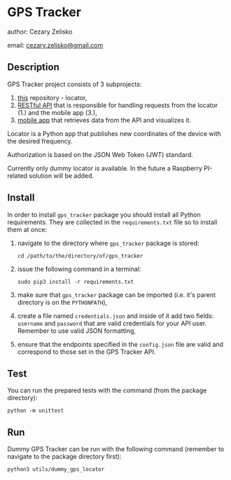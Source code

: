 # GPS Tracker

author: Cezary Zelisko

email: cezary.zelisko@gmail.com

## Description
GPS Tracker project consists of 3 subprojects:

1. [this](https://github.com/cezaryzelisko/gps_tracker) repository - locator,
2. [RESTful API](https://github.com/cezaryzelisko/gps-tracker-api) that is responsible for
handling requests from the locator (1.) and the mobile app (3.),
3. [mobile app](https://github.com/cezaryzelisko/gps-tracker-mobile) that retrieves data
from the API and visualizes it.

Locator is a Python app that publishes new coordinates of the device with the desired
frequency.

Authorization is based on the JSON Web Token (JWT) standard.

Currently only dummy locator is available. In the future a Raspberry PI-related solution
will be added.

## Install
In order to install `gps_tracker` package you should install all Python requirements.
They are collected in the `requirements.txt` file so to install them at once:

1. navigate to the directory where `gps_tracker` package is stored:

    ```cd /path/to/the/directory/of/gps_tracker```

2. issue the following command in a terminal:

    ```sudo pip3 install -r requirements.txt```

3. make sure that `gps_tracker` package can be imported (i.e. it's parent directory is
on the `PYTHONPATH`),

4. create a file named `credentials.json` and inside of it add two fields: `username` and
`password` that are valid credentials for your API user. Remember to use valid JSON
formatting,

5. ensure that the endpoints specified in the `config.json` file are valid and correspond
to those set in the GPS Tracker API.

## Test
You can run the prepared tests with the command (from the package directory):

```python -m unittest```

## Run
Dummy GPS Tracker can be run with the following command (remember to navigate to the
package directory first):

```python3 utils/dummy_gps_locator```
